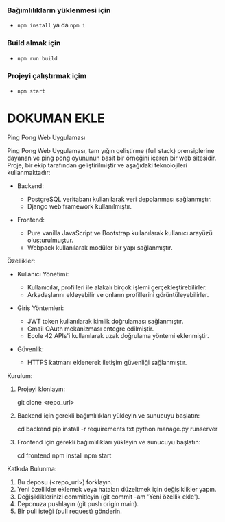 ### Bağımlılıkların yüklenmesi için
- `npm install` ya da `npm i`

### Build almak için
- `npm run build`

### Projeyi çalıştırmak içim
- `npm start`

# DOKUMAN EKLE
Ping Pong Web Uygulaması

Ping Pong Web Uygulaması, tam yığın geliştirme (full stack) prensiplerine dayanan ve ping pong oyununun basit bir örneğini içeren bir web sitesidir. Proje, bir ekip tarafından geliştirilmiştir ve aşağıdaki teknolojileri kullanmaktadır:

- Backend:
  - PostgreSQL veritabanı kullanılarak veri depolanması sağlanmıştır.
  - Django web framework kullanılmıştır.

- Frontend:
  - Pure vanilla JavaScript ve Bootstrap kullanılarak kullanıcı arayüzü oluşturulmuştur.
  - Webpack kullanılarak modüler bir yapı sağlanmıştır.

Özellikler:

- Kullanıcı Yönetimi:
  - Kullanıcılar, profilleri ile alakalı birçok işlemi gerçekleştirebilirler.
  - Arkadaşlarını ekleyebilir ve onların profillerini görüntüleyebilirler.

- Giriş Yöntemleri:
  - JWT token kullanılarak kimlik doğrulaması sağlanmıştır.
  - Gmail OAuth mekanizması entegre edilmiştir.
  - Ecole 42 APIs'i kullanılarak uzak doğrulama yöntemi eklenmiştir.

- Güvenlik:
  - HTTPS katmanı eklenerek iletişim güvenliği sağlanmıştır.

Kurulum:

1. Projeyi klonlayın:

   git clone <repo_url>

2. Backend için gerekli bağımlılıkları yükleyin ve sunucuyu başlatın:

   cd backend
   pip install -r requirements.txt
   python manage.py runserver

3. Frontend için gerekli bağımlılıkları yükleyin ve sunucuyu başlatın:

   cd frontend
   npm install
   npm start

Katkıda Bulunma:

1. Bu deposu (<repo_url>) forklayın.
2. Yeni özellikler eklemek veya hataları düzeltmek için değişiklikler yapın.
3. Değişikliklerinizi commitleyin (git commit -am 'Yeni özellik ekle').
4. Deponuza pushlayın (git push origin main).
5. Bir pull isteği (pull request) gönderin.
